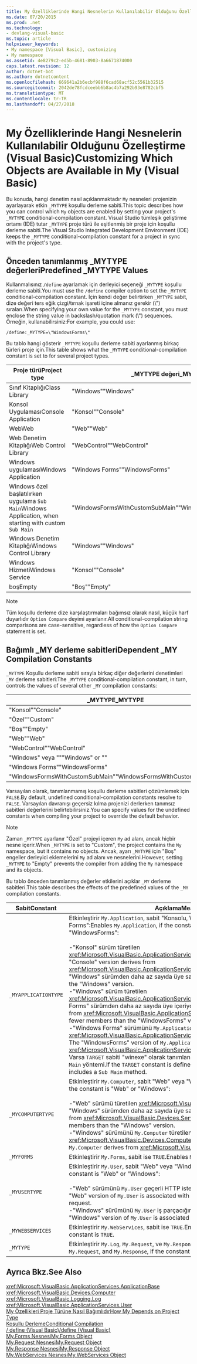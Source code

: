 ```yaml
---
title: My Özelliklerinde Hangi Nesnelerin Kullanılabilir Olduğunu Özelleştirme (Visual Basic)
ms.date: 07/20/2015
ms.prod: .net
ms.technology:
- devlang-visual-basic
ms.topic: article
helpviewer_keywords:
- My namespace [Visual Basic], customizing
- My namespace
ms.assetid: 4e8279c2-ed5b-4681-8903-8a6671874000
caps.latest.revision: 12
author: dotnet-bot
ms.author: dotnetcontent
ms.openlocfilehash: 669641a2b6ecbf988f6cad68acf52c5561b32515
ms.sourcegitcommit: 2042de78fcdceebb6b8ac4b7a292b93e8782cbf5
ms.translationtype: MT
ms.contentlocale: tr-TR
ms.lasthandoff: 04/27/2018
---
```

# <a name="customizing-which-objects-are-available-in-my-visual-basic"></a><span data-ttu-id="29f79-102">My Özelliklerinde Hangi Nesnelerin Kullanılabilir Olduğunu Özelleştirme (Visual Basic)</span><span class="sxs-lookup"><span data-stu-id="29f79-102">Customizing Which Objects are Available in My (Visual Basic)</span></span>
<span data-ttu-id="29f79-103">Bu konuda, hangi denetim nasıl açıklanmaktadır `My` nesneleri projenizin ayarlayarak etkin `_MYTYPE` koşullu derleme sabiti.</span><span class="sxs-lookup"><span data-stu-id="29f79-103">This topic describes how you can control which `My` objects are enabled by setting your project's `_MYTYPE` conditional-compilation constant.</span></span> <span data-ttu-id="29f79-104">Visual Studio tümleşik geliştirme ortamı (IDE) tutar `_MYTYPE` proje türü ile eşitlenmiş bir proje için koşullu derleme sabiti.</span><span class="sxs-lookup"><span data-stu-id="29f79-104">The Visual Studio Integrated Development Environment (IDE) keeps the `_MYTYPE` conditional-compilation constant for a project in sync with the project's type.</span></span>  
  
## <a name="predefined-mytype-values"></a><span data-ttu-id="29f79-105">Önceden tanımlanmış _MYTYPE değerleri</span><span class="sxs-lookup"><span data-stu-id="29f79-105">Predefined _MYTYPE Values</span></span>  
 <span data-ttu-id="29f79-106">Kullanmalısınız `/define` ayarlamak için derleyici seçeneği `_MYTYPE` koşullu derleme sabiti.</span><span class="sxs-lookup"><span data-stu-id="29f79-106">You must use the `/define` compiler option to set the `_MYTYPE` conditional-compilation constant.</span></span> <span data-ttu-id="29f79-107">İçin kendi değer belirtirken `_MYTYPE` sabit, dize değeri ters eğik çizgi/tırnak işareti içine almanız gerekir (\\") sıraları.</span><span class="sxs-lookup"><span data-stu-id="29f79-107">When specifying your own value for the `_MYTYPE` constant, you must enclose the string value in backslash/quotation mark (\\") sequences.</span></span> <span data-ttu-id="29f79-108">Örneğin, kullanabilirsiniz:</span><span class="sxs-lookup"><span data-stu-id="29f79-108">For example, you could use:</span></span>  
  
```  
/define:_MYTYPE=\"WindowsForms\"  
```  
  
 <span data-ttu-id="29f79-109">Bu tablo hangi gösterir `_MYTYPE` koşullu derleme sabiti ayarlanmış birkaç türleri proje için.</span><span class="sxs-lookup"><span data-stu-id="29f79-109">This table shows what the `_MYTYPE` conditional-compilation constant is set to for several project types.</span></span>  
  
|<span data-ttu-id="29f79-110">Proje türü</span><span class="sxs-lookup"><span data-stu-id="29f79-110">Project type</span></span>|<span data-ttu-id="29f79-111">_MYTYPE değeri</span><span class="sxs-lookup"><span data-stu-id="29f79-111">_MYTYPE value</span></span>|  
|------------------|--------------------|  
|<span data-ttu-id="29f79-112">Sınıf Kitaplığı</span><span class="sxs-lookup"><span data-stu-id="29f79-112">Class Library</span></span>|<span data-ttu-id="29f79-113">"Windows"</span><span class="sxs-lookup"><span data-stu-id="29f79-113">"Windows"</span></span>|  
|<span data-ttu-id="29f79-114">Konsol Uygulaması</span><span class="sxs-lookup"><span data-stu-id="29f79-114">Console Application</span></span>|<span data-ttu-id="29f79-115">"Konsol"</span><span class="sxs-lookup"><span data-stu-id="29f79-115">"Console"</span></span>|  
|<span data-ttu-id="29f79-116">Web</span><span class="sxs-lookup"><span data-stu-id="29f79-116">Web</span></span>|<span data-ttu-id="29f79-117">"Web"</span><span class="sxs-lookup"><span data-stu-id="29f79-117">"Web"</span></span>|  
|<span data-ttu-id="29f79-118">Web Denetim Kitaplığı</span><span class="sxs-lookup"><span data-stu-id="29f79-118">Web Control Library</span></span>|<span data-ttu-id="29f79-119">"WebControl"</span><span class="sxs-lookup"><span data-stu-id="29f79-119">"WebControl"</span></span>|  
|<span data-ttu-id="29f79-120">Windows uygulaması</span><span class="sxs-lookup"><span data-stu-id="29f79-120">Windows Application</span></span>|<span data-ttu-id="29f79-121">"Windows Forms"</span><span class="sxs-lookup"><span data-stu-id="29f79-121">"WindowsForms"</span></span>|  
|<span data-ttu-id="29f79-122">Windows özel başlatılırken uygulama `Sub Main`</span><span class="sxs-lookup"><span data-stu-id="29f79-122">Windows Application, when starting with custom `Sub Main`</span></span>|<span data-ttu-id="29f79-123">"WindowsFormsWithCustomSubMain"</span><span class="sxs-lookup"><span data-stu-id="29f79-123">"WindowsFormsWithCustomSubMain"</span></span>|  
|<span data-ttu-id="29f79-124">Windows Denetim Kitaplığı</span><span class="sxs-lookup"><span data-stu-id="29f79-124">Windows Control Library</span></span>|<span data-ttu-id="29f79-125">"Windows"</span><span class="sxs-lookup"><span data-stu-id="29f79-125">"Windows"</span></span>|  
|<span data-ttu-id="29f79-126">Windows Hizmeti</span><span class="sxs-lookup"><span data-stu-id="29f79-126">Windows Service</span></span>|<span data-ttu-id="29f79-127">"Konsol"</span><span class="sxs-lookup"><span data-stu-id="29f79-127">"Console"</span></span>|  
|<span data-ttu-id="29f79-128">boş</span><span class="sxs-lookup"><span data-stu-id="29f79-128">Empty</span></span>|<span data-ttu-id="29f79-129">"Boş"</span><span class="sxs-lookup"><span data-stu-id="29f79-129">"Empty"</span></span>|  
  
> [!NOTE]
>  <span data-ttu-id="29f79-130">Tüm koşullu derleme dize karşılaştırmaları bağımsız olarak nasıl, küçük harf duyarlıdır `Option Compare` deyimi ayarlanır.</span><span class="sxs-lookup"><span data-stu-id="29f79-130">All conditional-compilation string comparisons are case-sensitive, regardless of how the `Option Compare` statement is set.</span></span>  
  
## <a name="dependent-my-compilation-constants"></a><span data-ttu-id="29f79-131">Bağımlı _MY derleme sabitleri</span><span class="sxs-lookup"><span data-stu-id="29f79-131">Dependent _MY Compilation Constants</span></span>  
 <span data-ttu-id="29f79-132">`_MYTYPE` Koşullu derleme sabiti sırayla birkaç diğer değerlerini denetimleri `_MY` derleme sabitleri:</span><span class="sxs-lookup"><span data-stu-id="29f79-132">The `_MYTYPE` conditional-compilation constant, in turn, controls the values of several other `_MY` compilation constants:</span></span>  
  
|<span data-ttu-id="29f79-133">_MYTYPE</span><span class="sxs-lookup"><span data-stu-id="29f79-133">_MYTYPE</span></span>|<span data-ttu-id="29f79-134">_MYAPPLICATIONTYPE</span><span class="sxs-lookup"><span data-stu-id="29f79-134">_MYAPPLICATIONTYPE</span></span>|<span data-ttu-id="29f79-135">_MYCOMPUTERTYPE</span><span class="sxs-lookup"><span data-stu-id="29f79-135">_MYCOMPUTERTYPE</span></span>|<span data-ttu-id="29f79-136">_MYFORMS</span><span class="sxs-lookup"><span data-stu-id="29f79-136">_MYFORMS</span></span>|<span data-ttu-id="29f79-137">_MYUSERTYPE</span><span class="sxs-lookup"><span data-stu-id="29f79-137">_MYUSERTYPE</span></span>|<span data-ttu-id="29f79-138">_MYWEBSERVICES</span><span class="sxs-lookup"><span data-stu-id="29f79-138">_MYWEBSERVICES</span></span>|  
|--------------|-------------------------|----------------------|---------------|------------------|---------------------|  
|<span data-ttu-id="29f79-139">"Konsol"</span><span class="sxs-lookup"><span data-stu-id="29f79-139">"Console"</span></span>|<span data-ttu-id="29f79-140">"Konsol"</span><span class="sxs-lookup"><span data-stu-id="29f79-140">"Console"</span></span>|<span data-ttu-id="29f79-141">"Windows"</span><span class="sxs-lookup"><span data-stu-id="29f79-141">"Windows"</span></span>|<span data-ttu-id="29f79-142">Tanımlanmamış</span><span class="sxs-lookup"><span data-stu-id="29f79-142">Undefined</span></span>|<span data-ttu-id="29f79-143">"Windows"</span><span class="sxs-lookup"><span data-stu-id="29f79-143">"Windows"</span></span>|<span data-ttu-id="29f79-144">TRUE</span><span class="sxs-lookup"><span data-stu-id="29f79-144">TRUE</span></span>|  
|<span data-ttu-id="29f79-145">"Özel"</span><span class="sxs-lookup"><span data-stu-id="29f79-145">"Custom"</span></span>|<span data-ttu-id="29f79-146">Tanımlanmamış</span><span class="sxs-lookup"><span data-stu-id="29f79-146">Undefined</span></span>|<span data-ttu-id="29f79-147">Tanımlanmamış</span><span class="sxs-lookup"><span data-stu-id="29f79-147">Undefined</span></span>|<span data-ttu-id="29f79-148">Tanımlanmamış</span><span class="sxs-lookup"><span data-stu-id="29f79-148">Undefined</span></span>|<span data-ttu-id="29f79-149">Tanımlanmamış</span><span class="sxs-lookup"><span data-stu-id="29f79-149">Undefined</span></span>|<span data-ttu-id="29f79-150">Tanımlanmamış</span><span class="sxs-lookup"><span data-stu-id="29f79-150">Undefined</span></span>|  
|<span data-ttu-id="29f79-151">"Boş"</span><span class="sxs-lookup"><span data-stu-id="29f79-151">"Empty"</span></span>|<span data-ttu-id="29f79-152">Tanımlanmamış</span><span class="sxs-lookup"><span data-stu-id="29f79-152">Undefined</span></span>|<span data-ttu-id="29f79-153">Tanımlanmamış</span><span class="sxs-lookup"><span data-stu-id="29f79-153">Undefined</span></span>|<span data-ttu-id="29f79-154">Tanımlanmamış</span><span class="sxs-lookup"><span data-stu-id="29f79-154">Undefined</span></span>|<span data-ttu-id="29f79-155">Tanımlanmamış</span><span class="sxs-lookup"><span data-stu-id="29f79-155">Undefined</span></span>|<span data-ttu-id="29f79-156">Tanımlanmamış</span><span class="sxs-lookup"><span data-stu-id="29f79-156">Undefined</span></span>|  
|<span data-ttu-id="29f79-157">"Web"</span><span class="sxs-lookup"><span data-stu-id="29f79-157">"Web"</span></span>|<span data-ttu-id="29f79-158">Tanımlanmamış</span><span class="sxs-lookup"><span data-stu-id="29f79-158">Undefined</span></span>|<span data-ttu-id="29f79-159">"Web"</span><span class="sxs-lookup"><span data-stu-id="29f79-159">"Web"</span></span>|<span data-ttu-id="29f79-160">FALSE</span><span class="sxs-lookup"><span data-stu-id="29f79-160">FALSE</span></span>|<span data-ttu-id="29f79-161">"Web"</span><span class="sxs-lookup"><span data-stu-id="29f79-161">"Web"</span></span>|<span data-ttu-id="29f79-162">FALSE</span><span class="sxs-lookup"><span data-stu-id="29f79-162">FALSE</span></span>|  
|<span data-ttu-id="29f79-163">"WebControl"</span><span class="sxs-lookup"><span data-stu-id="29f79-163">"WebControl"</span></span>|<span data-ttu-id="29f79-164">Tanımlanmamış</span><span class="sxs-lookup"><span data-stu-id="29f79-164">Undefined</span></span>|<span data-ttu-id="29f79-165">"Web"</span><span class="sxs-lookup"><span data-stu-id="29f79-165">"Web"</span></span>|<span data-ttu-id="29f79-166">FALSE</span><span class="sxs-lookup"><span data-stu-id="29f79-166">FALSE</span></span>|<span data-ttu-id="29f79-167">"Web"</span><span class="sxs-lookup"><span data-stu-id="29f79-167">"Web"</span></span>|<span data-ttu-id="29f79-168">TRUE</span><span class="sxs-lookup"><span data-stu-id="29f79-168">TRUE</span></span>|  
|<span data-ttu-id="29f79-169">"Windows" veya ""</span><span class="sxs-lookup"><span data-stu-id="29f79-169">"Windows" or ""</span></span>|<span data-ttu-id="29f79-170">"Windows"</span><span class="sxs-lookup"><span data-stu-id="29f79-170">"Windows"</span></span>|<span data-ttu-id="29f79-171">"Windows"</span><span class="sxs-lookup"><span data-stu-id="29f79-171">"Windows"</span></span>|<span data-ttu-id="29f79-172">Tanımlanmamış</span><span class="sxs-lookup"><span data-stu-id="29f79-172">Undefined</span></span>|<span data-ttu-id="29f79-173">"Windows"</span><span class="sxs-lookup"><span data-stu-id="29f79-173">"Windows"</span></span>|<span data-ttu-id="29f79-174">TRUE</span><span class="sxs-lookup"><span data-stu-id="29f79-174">TRUE</span></span>|  
|<span data-ttu-id="29f79-175">"Windows Forms"</span><span class="sxs-lookup"><span data-stu-id="29f79-175">"WindowsForms"</span></span>|<span data-ttu-id="29f79-176">"Windows Forms"</span><span class="sxs-lookup"><span data-stu-id="29f79-176">"WindowsForms"</span></span>|<span data-ttu-id="29f79-177">"Windows"</span><span class="sxs-lookup"><span data-stu-id="29f79-177">"Windows"</span></span>|<span data-ttu-id="29f79-178">TRUE</span><span class="sxs-lookup"><span data-stu-id="29f79-178">TRUE</span></span>|<span data-ttu-id="29f79-179">"Windows"</span><span class="sxs-lookup"><span data-stu-id="29f79-179">"Windows"</span></span>|<span data-ttu-id="29f79-180">TRUE</span><span class="sxs-lookup"><span data-stu-id="29f79-180">TRUE</span></span>|  
|<span data-ttu-id="29f79-181">"WindowsFormsWithCustomSubMain"</span><span class="sxs-lookup"><span data-stu-id="29f79-181">"WindowsFormsWithCustomSubMain"</span></span>|<span data-ttu-id="29f79-182">"Konsol"</span><span class="sxs-lookup"><span data-stu-id="29f79-182">"Console"</span></span>|<span data-ttu-id="29f79-183">"Windows"</span><span class="sxs-lookup"><span data-stu-id="29f79-183">"Windows"</span></span>|<span data-ttu-id="29f79-184">TRUE</span><span class="sxs-lookup"><span data-stu-id="29f79-184">TRUE</span></span>|<span data-ttu-id="29f79-185">"Windows"</span><span class="sxs-lookup"><span data-stu-id="29f79-185">"Windows"</span></span>|<span data-ttu-id="29f79-186">TRUE</span><span class="sxs-lookup"><span data-stu-id="29f79-186">TRUE</span></span>|  
  
 <span data-ttu-id="29f79-187">Varsayılan olarak, tanımlanmamış koşullu derleme sabitleri çözümlemek için `FALSE`.</span><span class="sxs-lookup"><span data-stu-id="29f79-187">By default, undefined conditional-compilation constants resolve to `FALSE`.</span></span> <span data-ttu-id="29f79-188">Varsayılan davranışı geçersiz kılma projenizi derlerken tanımsız sabitleri değerlerini belirtebilirsiniz.</span><span class="sxs-lookup"><span data-stu-id="29f79-188">You can specify values for the undefined constants when compiling your project to override the default behavior.</span></span>  
  
> [!NOTE]
>  <span data-ttu-id="29f79-189">Zaman `_MYTYPE` ayarlanır "Özel" projeyi içeren `My` ad alanı, ancak hiçbir nesne içerir.</span><span class="sxs-lookup"><span data-stu-id="29f79-189">When `_MYTYPE` is set to "Custom", the project contains the `My` namespace, but it contains no objects.</span></span> <span data-ttu-id="29f79-190">Ancak, ayarı `_MYTYPE` için "Boş" engeller derleyici eklemelerini `My` ad alanı ve nesnelerini.</span><span class="sxs-lookup"><span data-stu-id="29f79-190">However, setting `_MYTYPE` to "Empty" prevents the compiler from adding the `My` namespace and its objects.</span></span>  
  
 <span data-ttu-id="29f79-191">Bu tablo önceden tanımlanmış değerler etkilerini açıklar `_MY` derleme sabitleri.</span><span class="sxs-lookup"><span data-stu-id="29f79-191">This table describes the effects of the predefined values of the `_MY` compilation constants.</span></span>  
  
|<span data-ttu-id="29f79-192">Sabit</span><span class="sxs-lookup"><span data-stu-id="29f79-192">Constant</span></span>|<span data-ttu-id="29f79-193">Açıklama</span><span class="sxs-lookup"><span data-stu-id="29f79-193">Meaning</span></span>|  
|--------------|-------------|  
|`_MYAPPLICATIONTYPE`|<span data-ttu-id="29f79-194">Etkinleştirir `My.Application`, sabit "Konsolu, Windows," ise "veya"Windows Forms":</span><span class="sxs-lookup"><span data-stu-id="29f79-194">Enables `My.Application`, if the constant is "Console," Windows," or "WindowsForms":</span></span><br /><br /> <span data-ttu-id="29f79-195">-"Konsol" sürüm türetilen <xref:Microsoft.VisualBasic.ApplicationServices.ConsoleApplicationBase>.</span><span class="sxs-lookup"><span data-stu-id="29f79-195">-   The "Console" version derives from <xref:Microsoft.VisualBasic.ApplicationServices.ConsoleApplicationBase>.</span></span> <span data-ttu-id="29f79-196">ve "Windows" sürümden daha az sayıda üye sahiptir.</span><span class="sxs-lookup"><span data-stu-id="29f79-196">and has fewer members than the "Windows" version.</span></span><br /><span data-ttu-id="29f79-197">-"Windows" sürüm türetilen <xref:Microsoft.VisualBasic.ApplicationServices.ApplicationBase>.ve "Windows Forms" sürümden daha az sayıda üye içeriyor.</span><span class="sxs-lookup"><span data-stu-id="29f79-197">-   The "Windows" version derives from <xref:Microsoft.VisualBasic.ApplicationServices.ApplicationBase>.and has fewer members than the "WindowsForms" version.</span></span><br /><span data-ttu-id="29f79-198">-"Windows Forms" sürümünü `My.Application` türetilen <xref:Microsoft.VisualBasic.ApplicationServices.WindowsFormsApplicationBase>.</span><span class="sxs-lookup"><span data-stu-id="29f79-198">-   The "WindowsForms" version of `My.Application` derives from <xref:Microsoft.VisualBasic.ApplicationServices.WindowsFormsApplicationBase>.</span></span> <span data-ttu-id="29f79-199">Varsa `TARGET` sabiti "winexe" olarak tanımlanır ve ardından sınıfı içeren bir `Sub Main` yöntemi.</span><span class="sxs-lookup"><span data-stu-id="29f79-199">If the `TARGET` constant is defined to be "winexe", then the class includes a `Sub Main` method.</span></span>|  
|`_MYCOMPUTERTYPE`|<span data-ttu-id="29f79-200">Etkinleştirir `My.Computer`, sabit "Web" veya "Windows" ise:</span><span class="sxs-lookup"><span data-stu-id="29f79-200">Enables `My.Computer`, if the constant is "Web" or "Windows":</span></span><br /><br /> <span data-ttu-id="29f79-201">-"Web" sürümü türetilen <xref:Microsoft.VisualBasic.Devices.ServerComputer>, ve "Windows" sürümden daha az sayıda üye sahiptir.</span><span class="sxs-lookup"><span data-stu-id="29f79-201">-   The "Web" version derives from <xref:Microsoft.VisualBasic.Devices.ServerComputer>, and has fewer members than the "Windows" version.</span></span><br /><span data-ttu-id="29f79-202">-"Windows" sürümünü `My.Computer` türetilen <xref:Microsoft.VisualBasic.Devices.Computer>.</span><span class="sxs-lookup"><span data-stu-id="29f79-202">-   The "Windows" version of `My.Computer` derives from <xref:Microsoft.VisualBasic.Devices.Computer>.</span></span>|  
|`_MYFORMS`|<span data-ttu-id="29f79-203">Etkinleştirir `My.Forms`, sabit ise `TRUE`.</span><span class="sxs-lookup"><span data-stu-id="29f79-203">Enables `My.Forms`, if the constant is `TRUE`.</span></span>|  
|`_MYUSERTYPE`|<span data-ttu-id="29f79-204">Etkinleştirir `My.User`, sabit "Web" veya "Windows" ise:</span><span class="sxs-lookup"><span data-stu-id="29f79-204">Enables `My.User`, if the constant is "Web" or "Windows":</span></span><br /><br /> <span data-ttu-id="29f79-205">-"Web" sürümünü `My.User` geçerli HTTP isteği kullanıcı kimliğiniz ile ilişkili.</span><span class="sxs-lookup"><span data-stu-id="29f79-205">-   The "Web" version of `My.User` is associated with the user identity of the current HTTP request.</span></span><br /><span data-ttu-id="29f79-206">-"Windows" sürümünü `My.User` iş parçacığının geçerli sorumlu ile ilişkilidir.</span><span class="sxs-lookup"><span data-stu-id="29f79-206">-   The "Windows" version of `My.User` is associated with the thread's current principal.</span></span>|  
|`_MYWEBSERVICES`|<span data-ttu-id="29f79-207">Etkinleştirir `My.WebServices`, sabit ise `TRUE`.</span><span class="sxs-lookup"><span data-stu-id="29f79-207">Enables `My.WebServices`, if the constant is `TRUE`.</span></span>|  
|`_MYTYPE`|<span data-ttu-id="29f79-208">Etkinleştirir `My.Log`, `My.Request`, ve `My.Response`, sabit "Web" ise.</span><span class="sxs-lookup"><span data-stu-id="29f79-208">Enables `My.Log`, `My.Request`, and `My.Response`, if the constant is "Web".</span></span>|  
  
## <a name="see-also"></a><span data-ttu-id="29f79-209">Ayrıca Bkz.</span><span class="sxs-lookup"><span data-stu-id="29f79-209">See Also</span></span>  
 <xref:Microsoft.VisualBasic.ApplicationServices.ApplicationBase>  
 <xref:Microsoft.VisualBasic.Devices.Computer>  
 <xref:Microsoft.VisualBasic.Logging.Log>  
 <xref:Microsoft.VisualBasic.ApplicationServices.User>  
 [<span data-ttu-id="29f79-210">My Özellikleri Proje Türüne Nasıl Bağımlıdır</span><span class="sxs-lookup"><span data-stu-id="29f79-210">How My Depends on Project Type</span></span>](../../../visual-basic/developing-apps/development-with-my/how-my-depends-on-project-type.md)  
 [<span data-ttu-id="29f79-211">Koşullu Derleme</span><span class="sxs-lookup"><span data-stu-id="29f79-211">Conditional Compilation</span></span>](../../../visual-basic/programming-guide/program-structure/conditional-compilation.md)  
 [<span data-ttu-id="29f79-212">/ define (Visual Basic)</span><span class="sxs-lookup"><span data-stu-id="29f79-212">/define (Visual Basic)</span></span>](../../../visual-basic/reference/command-line-compiler/define.md)  
 [<span data-ttu-id="29f79-213">My.Forms Nesnesi</span><span class="sxs-lookup"><span data-stu-id="29f79-213">My.Forms Object</span></span>](../../../visual-basic/language-reference/objects/my-forms-object.md)  
 [<span data-ttu-id="29f79-214">My.Request Nesnesi</span><span class="sxs-lookup"><span data-stu-id="29f79-214">My.Request Object</span></span>](../../../visual-basic/language-reference/objects/my-request-object.md)  
 [<span data-ttu-id="29f79-215">My.Response Nesnesi</span><span class="sxs-lookup"><span data-stu-id="29f79-215">My.Response Object</span></span>](../../../visual-basic/language-reference/objects/my-response-object.md)  
 [<span data-ttu-id="29f79-216">My.WebServices Nesnesi</span><span class="sxs-lookup"><span data-stu-id="29f79-216">My.WebServices Object</span></span>](../../../visual-basic/language-reference/objects/my-webservices-object.md)
